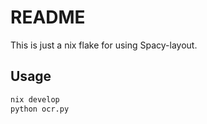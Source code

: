 # README

This is just a nix flake for using Spacy-layout. 

## Usage 

``` sh
nix develop
python ocr.py
```
    
